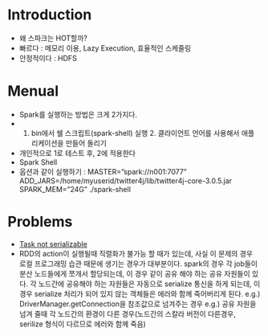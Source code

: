# Introduction

* 왜 스파크는 HOT할까?
 * 빠르다 : 메모리 이용, Lazy Execution, 효율적인 스케줄링
 * 안정적이다 : HDFS

# Menual

* Spark를 실행하는 방법은 크게 2가지다.
* 1. bin에서 쉘 스크립트(spark-shell) 실행 2. 클라이언트 언어를 사용해서 애플리케이션을 만들어 돌리기
* 개인적으로 1로 테스트 후, 2에 적용한다
* Spark Shell
 * 옵션과 같이 실행하기
 : MASTER=”spark://n001:7077” ADD_JARS=/home/myuserid/twitter4j/lib/twitter4j-core-3.0.5.jar SPARK_MEM=”24G” ./spark-shell 

# Problems

* [Task not serializable](http://stackoverflow.com/questions/22592811/task-not-serializable-java-io-notserializableexception-when-calling-function-ou)
 * RDD의 action이 실행될때 직렬화가 불가능 할 때가 있는데, 사실 이 문제의 경우 로컬 프로그래밍 습관 때문에 생기는 경우가 대부분이다.
 spark의 경우 각 job들이 분산 노드들에게 쪼개서 할당되는데, 이 경우 같이 공유 해야 하는 공유 자원들이 있다. 
 각 노드간에 공유해야 하는 자원들은 자동으로 serialize 통신을 하게 되는데, 
 이 경우 serialize 처리가 되어 있지 않는 객체들은 에러와 함께 죽어버리게 된다.
 e.g.) DriverManager.getConnection을 참조값으로 넘겨주는 경우
 e.g.) 공유 자원을 넘겨 줄때 각 노드간의 환경이 다른 경우(노드간의 스칼라 버전이 다른경우, serilize 형식이 다르므로 에러와 함께 죽음)
